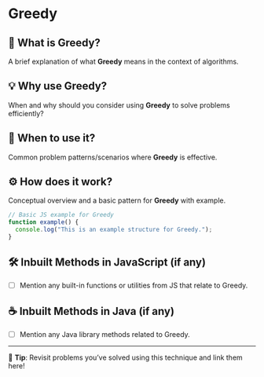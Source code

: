 # Greedy

## 📌 What is Greedy?
A brief explanation of what **Greedy** means in the context of algorithms.

## 💡 Why use Greedy?
When and why should you consider using **Greedy** to solve problems efficiently?

## 🧠 When to use it?
Common problem patterns/scenarios where **Greedy** is effective.

## ⚙️ How does it work?
Conceptual overview and a basic pattern for **Greedy** with example.

```js
// Basic JS example for Greedy
function example() {
  console.log("This is an example structure for Greedy.");
}
```

## 🛠️ Inbuilt Methods in JavaScript (if any)
- [ ] Mention any built-in functions or utilities from JS that relate to Greedy.

## ☕ Inbuilt Methods in Java (if any)
- [ ] Mention any Java library methods related to Greedy.

---

📘 **Tip**: Revisit problems you’ve solved using this technique and link them here!
